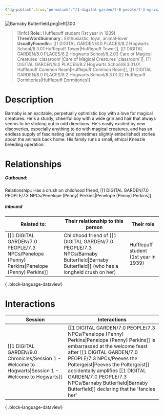 ```yaml
---
{"dg-publish":true,"permalink":"/1-digital-garden/7-0-people/7-3-np-cs/barnaby-butterfield/","tags":["#person","hogwarts","student","hufflepuff"]}
---
```


![Barnaby Butterfield.png|left|300](/img/user/1%20DIGITAL%20GARDEN/7.0%20PEOPLE/7.3%20NPCs/Headshots/Barnaby%20Butterfield.png)
>[!info]
>**Role**:: Hufflepuff student (1st year in 1939)
>**ThreeWordSummary**:: Enthusiastic, loyal, animal-lover
>**UsuallyFoundIn**:: [[1 DIGITAL GARDEN/8.0 PLACES/8.2 Hogwarts School/8.3.01 Hufflepuff Tower\|Hufflepuff Tower]], [[1 DIGITAL GARDEN/8.0 PLACES/8.2 Hogwarts School/8.2.03 Care of Magical Creatures 'classroom'\|Care of Magical Creatures 'classroom']], [[1 DIGITAL GARDEN/8.0 PLACES/8.2 Hogwarts School/8.3.01.01 Hufflepuff Common Room\|Hufflepuff Common Room]], [[1 DIGITAL GARDEN/8.0 PLACES/8.2 Hogwarts School/8.3.01.02 Hufflepuff Dormitories\|Hufflepuff Dormitories]]

# Description

Barnaby is an excitable, perpetually optimistic boy with a love for magical creatures. He's a sturdy, cheerful boy with a wide grin and hair that always seems to be sticking out in odd directions. He's easily excited by new discoveries, especially anything to do with magical creatures, and has an endless supply of fascinating (and sometimes slightly embellished) stories about the animals back home. His family runs a small, ethical Kneazle breeding operation.

# Relationships
##### Outbound:
Relationship:: Has a crush on childhood friend, [[1 DIGITAL GARDEN/7.0 PEOPLE/7.3 NPCs/Penelope (Penny) Perkins\|Penelope (Penny) Perkins]]

##### Inbound
| Related to:                                                                                    | Their relationship to this person                                             | Their role                            |
| ---------------------------------------------------------------------------------------------- | ----------------------------------------------------------------------------- | ------------------------------------- |
| [[1 DIGITAL GARDEN/7.0 PEOPLE/7.3 NPCs/Penelope (Penny) Perkins\|Penelope (Penny) Perkins]] | Childhood friend of [[1 DIGITAL GARDEN/7.0 PEOPLE/7.3 NPCs/Barnaby Butterfield\|Barnaby Butterfield]] (who has a longheld crush on her) | Hufflepuff student (1st year in 1939) |

{ .block-language-dataview}


# Interactions

| Session                                                                                                 | Interactions                                                                                                                                                                     |
| ------------------------------------------------------------------------------------------------------- | -------------------------------------------------------------------------------------------------------------------------------------------------------------------------------- |
| [[1 DIGITAL GARDEN/9.0 Chronicles/Session 1 - Welcome to Hogwarts\|Session 1 - Welcome to Hogwarts]] | [[1 DIGITAL GARDEN/7.0 PEOPLE/7.3 NPCs/Penelope (Penny) Perkins\|Penelope (Penny) Perkins]] is embarrassed at the welcome feast after [[1 DIGITAL GARDEN/7.0 PEOPLE/7.3 NPCs/Peeves the Poltergeist\|Peeves the Poltergeist]] accidentally amplifies [[1 DIGITAL GARDEN/7.0 PEOPLE/7.3 NPCs/Barnaby Butterfield\|Barnaby Butterfield]] declaring that he 'fancies her' |

{ .block-language-dataview}
